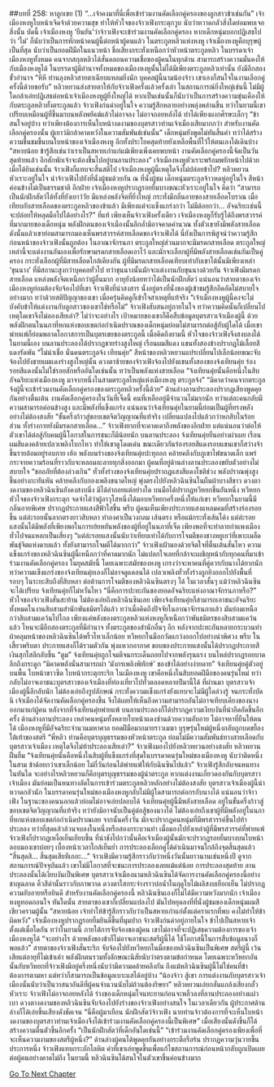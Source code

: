##บทที่ 258: หาลูกเขย (1)
“...เจ้าคงมาที่นี่เพื่อเข้าร่วมงานคัดเลือกคู่ครองของลูกสาวข้าเช่นกัน”
เจ้าเมืองหงหูใบหน้าเจิดจ้าด้วยความสุข ทำให้หัวใจของจ้าวเฟิงกระตุกวูบ นับว่าหวาดกลัวสิ่งใดย่อมพบเจอสิ่งนั้น
บัดนี้ เจ้าเมืองหงหู ‘ยืนยัน’ว่าจ้าวเฟิงจะเข้าร่วมงานคัดเลือกคู่ครอง หากเด็กหนุ่มบอกปฏิเสธไปว่า ‘ไม่’ ก็นับว่าเป็นการหักหน้าคนผู้นี้ต่อหน้าผู้คนแล้ว
ในตระกูลหลิวแห่งหงหู เจ้าเมืองหงหูคือบุรุษผู้เป็นที่สุด นับว่าเป็นยอดฝีมือในแนวหน้า ชื่อเสียงกระทั่งเหนือกว่าหัวหน้าตระกูลหลิว
ในบรรดาเจ้าเมืองหงหูทั้งหมด คนจากสกุลหลิวได้สั่นคลอนความเชื่อของผู้คนในทุกด้าน สามารถสร้างความมั่นคงให้กับเมืองหงหูได้ ในบรรดาผู้มีอำนาจทั้งหมดของเมืองหงหูนั้นไม่ได้มีเพียงตระกูลหลิวเท่านั้น ยังมีอีกสองขั้วอำนาจ
“หึหึ ท่านลุงหลิวสายตาเฉียบแหลมยิ่งนัก บุคคลผู้นี้นามน้องจ้าว เขาเองก็สนใจในงานเลือกคู่ครั้งนี้ด้วยขอรับ”
หลิวหยวนส่งสายตาให้กับจ้าวเฟิงครั้งแล้วครั้งเล่า
ในสถานการณ์ยิ่งใหญ่เช่นนี้ ไม่มีผู้ใดกล้าเอ่ยปฏิเสธต่อหน้าเจ้าเมืองหงหูผู้ยิ่งใหญ่ได้ หากเป็นเช่นนั้นก็นับว่าเป็นการสร้างความขุ่นเคืองให้กับตระกูลหลิวทั้งตระกูลแล้ว
จ้าวเฟิงก่นด่าอยู่ในใจ ความรู้สึกหลายอย่างพลุ่งพล่านขึ้น
ทว่าในยามนี้เขาเปรียบเหมือนผู้ที่ขึ้นมาบนหลังพยัคฆ์แล้วไม่อาจลง ไม่อาจถอยหลังได้ ทำได้เพียงผงกศีรษะเล็กๆ “ข้าสนใจอยู่บ้าง ทว่าเพียงต้องการเห็นใบหน้างดงามของบุตรสาวท่านเจ้าเมืองเสียมากกว่า สำหรับงานคัดเลือกคู่ครองนั้น ผู้เยาว์มิกล้าคาดหวังในความสัมพันธ์เช่นนั้น”
เด็กหนุ่มยังพูดไม่ทันสิ้นคำ ทว่าได้สร้างความชื่นชมขึ้นบนใบหน้าของเจ้าเมืองหงหู
อีกทั้งประโยคสุดท้ายยังเหลือพื้นที่ไว้ให้ตนเองได้เดินบ้าง
“สหายน้อย ข้ารู้สึกเช่นว่าเราเป็นสหายเก่าแก่แม้เพียงเพิ่งเคยพบหน้า งานคัดเลือกคู่ครองนี้จัดเป็นวันสุดท้ายแล้ว อีกสักพักเจ้าจะต้องขึ้นไปอยู่บนลานประลอง”
เจ้าเมืองหงหูหัวเราะพร้อมพยักหน้าไปด้วย
เมื่อได้ยินเช่นนั้น จ้าวเฟิงก็แทบจะสิ้นสติไป
เจ้าเมืองหงหูผู้นี้เหตุใดจึงไม่ปล่อยข้าไป?
หลิวหยวนหัวเราะอยู่ในใจ นำจ้าวเฟิงไปยังที่นั่งผู้ชมด้วยกัน
ณ ที่นั่งผู้ชม เด็กหนุ่มตระกูลจ้าวหดหู่อยู่ในใจ สีหน้าค่อนข้างไม่เป็นธรรมชาติ
อีกฝ่าย
เจ้าเมืองหงหูปรากฏรอยยิ้มบางขณะหัวเราะอยู่ในใจ คิดว่า “สามารถเป็นนักฝึกสัตว์ได้ทั้งที่ยังเยาว์วัย มีแหล่งพลังจิตที่ยิ่งใหญ่ กระทั่งมีกลิ่นอายของสายเลือดโบราณ เมื่อเทียบกับสายเลือดของตระกูลหลิวของข้าแล้ว มีเพียงแต่จะแข็งแกร่งกว่า ไม่มีด้อยกว่า... อัจฉริยะเช่นนี้จะปล่อยให้หลุดมือไปได้อย่างไร?”
ที่แท้
เพียงเห็นจ้าวเฟิงครั้งเดียว เจ้าเมืองหงหูก็รับรู้ได้ถึงพรสวรรค์ที่มากมายของเด็กหนุ่ม
พลังฝึกตนของเจ้าเมืองนั้นลึกล้ำมิอาจคาดคำนวณ ทั้งตัวเขายังมีพลังสายเลือด ดังนั้นแล้วเขาย่อมสามารถมองเห็นพรสวรรค์สายเลือดของจ้าวเฟิงได้
นี่ยังเป็นการพิสูจน์ว่าความรู้สึกก่อนหน้าของจ้าวเฟิงนั้นถูกต้อง
ในอาณาจักรนภา ตระกูลใหญ่ส่วนมากจะมีมรดกสายเลือด ตระกูลใหญ่เหล่านี้จะแต่งงานกันเองเพื่อรักษามรดกสายเลือดเอาไว้ และมักจะเลือกผู้ที่มีพลังสายเลือดเช่นกันเป็นคู่ครอง กระทั่งเลือกผู้ที่มีสายเลือดใกล้เคียงกัน
ผู้ที่มีมรดกสายเลือดเทียบเท่ากับเขาได้นั้นมีเพียงเหล่า ‘ขุนนาง’ ที่มีสถานะสูงกว่าบุคคลทั่วไป
ทว่าขุนนางนั้นมักจะแต่งงานกับขุนนางด้วยกัน
จ้าวเฟิงมีมรดกสายเลือด แหล่งพลังจิตเหนือกว่าผู้อื่นมาก อายุยังน้อยทว่าได้เป็นนักฝึกสัตว์ แน่นอนว่าสายตาของเจ้าเมืองหงหูย่อมต้องจับจ้องไปที่เขา
จ้าวเฟิงที่น่าสงสาร นั่งอยู่ตรงที่นั่งของผู้เข้าชมรู้สึกอึดอัดไม่สบายใจอย่างมาก ทว่าด้วยสติปัญญาของเขา เมื่อครุ่นคิดดูก็เข้าใจสาเหตุที่แท้จริง
“เจ้าเมืองหงหูผู้นี้คงจะไม่บังคับข้าให้แต่งงานกับลูกสาวของเขาใช่หรือไม่”
จ้าวเฟิงสับสนอยู่ภายในใจ
ทว่าความคิดนั้นก็เปลี่ยนไป เหตุใดเขาจึงไม่ลองเสียเล่า?
ไม่ว่าจะอย่างไร เป้าหมายของเขาก็คือสืบข้อมูลบุตรสาวเจ้าเมืองผู้นี้
ด้วยพลังฝึกตนในนภาที่หกแห่งขอบเขตก่อกำเนิดปราณของเด็กหนุ่มย่อมไม่สามารถต่อสู้กับผู้ใดได้ เมื่อเขาพ่ายแพ้ก็ย่อมพลาดโอกาสการเป็นบุตรเขยของตระกูลนี้
เมื่อคิดถึงยามนี้ หัวใจของจ้าวเฟิงจึงสงบลงได้
ในยามนี้เอง
บนลานประลองได้ปรากฏชายร่างสูงใหญ่ เรือนผมสีแดง แขนทั้งสองข้างปรากฏไม้เลื้อยสีแดงรัดพัน
“ไม่น่าเชื่อ นั่นคนตระกูลจ้ง เทียนคุ๋ย”
สีหน้าของหลิวหยวนแปรเปลี่ยนไปเล็กน้อยขณะจับจ้องไปยังชายผมแดงร่างสูงใหญ่นั้น
ดวงตาซ้ายของจ้าวเฟิงจ้องไปยังแขนทั้งสองของจ้งเทียนคุ๋ย ร่องรอยสีแดงนั้นไม่ใช่รอยสักหรืออันใดเช่นนั้น ทว่าเป็นพลังแห่งสายเลือด
“จ้งเทียนคุ๋ยนั้นคือหนึ่งในสิบอัจฉริยะแห่งเมืองหงหู มาจากหนึ่งในสามตระกูลใหญ่แห่งเมืองหงหู ตระกูลจ้ง”
“มิคาดว่าคนจากตระกูลจ้งผู้นี้จะเข้าร่วมงานคัดเลือกคู่ครองของตระกูลหลิวครั้งนี้ด้วย”
ด้านล่างลานประลองปรากฏเสียงพูดคุยกันอย่างตื่นเต้น
งานคัดเลือกคู่ครองในวันที่เจ็ดนี้ คนที่เหลืออยู่มีจำนวนไม่มากนัก ทว่าแต่ละคนกลับมีความสามารถค่อนข้างสูง และมีพลังที่แข็งแกร่ง
แน่นอนว่าจ้งเทียนคุ๋ยในยามนี้ย่อมเป็นผู้ที่ทรงพลังอย่างไม่ต้องสงสัย
“ขั้นครึ่งก้าวสู่ขอบเขตจิตวิญญาณที่แท้จริง เปลี่ยนแปลงไปแล้วกว่าหกสิบในร้อยส่วน ทั้งร่างกายยังมีมรดกสายเลือด...”
จ้าวเฟิงยากที่จะคาดเดาถึงพลังของอีกฝ่าย แต่แน่นอนว่าต่อให้ตัวเขาได้ต่อสู้กับคนผู้นี้โอกาสในการชนะก็มีน้อยนัก
บนลานประลอง จ้งเทียนคุ๋ยยืนอย่างผ่าเผย เรือนผมสีแดงคล้ายเปลวเพลิงโบกไหว ทำให้เขาดูโดดเด่น
ขณะเดียวกันร่องรอยสีแดงรอบแขนเขาก็สว่างจ้าขึ้นรายล้อมอยู่รอบกาย
เฮ้อ
พลังบนร่างของจ้งเทียนคุ๋ยปะทุออก คล้ายคลึงกับภูเขาไฟขนาดเล็ก แพร่กระจายความร้อนที่ราวกับจะหลอมละลายทุกสิ่งออกมา ผู้คนที่อยู่ด้านล่างลานประลองขยับตัวอย่างไม่สบายใจ
“ขออภัยที่ต้องล่วงเกิน”
ทั่วทั้งร่างของจ้งเทียนคุ๋ยปรากฏแสงสีแดงโชติช่วง พลังปราณพุ่งสูงขึ้นอย่างกะทันหัน คล้ายคลึงกับกองเพลิงขนาดใหญ่ พุ่งตรงไปยังหลิวฉินซินในผืนผ้าบางสีขาว
ดวงตางดงามของหลิวฉินซินยังคงสงบนิ่ง มิได้ล่าถอยแต่อย่างใด บนมือได้ปรากฏหวีหยกขึ้นอันหนึ่ง
หวีหยก
หัวใจของจ้าวเฟิงกระตุก จดจำได้ว่าผู้อาวุโสหนึ่งได้มอบหวีหยกครึ่งหนึ่งให้แก่เขา
หวีหยกในยามนี้มีกลิ่นอายพิเศษ ปรากฏประกายแสงสีฟ้าใสขึ้น
พรึบ
ผู้คนเห็นเพียงประกายแสงแหลมคมที่สร้างร่องรอยขึ้น แต่ล่ะรอยนั้นลากตรงยาวสิบหลา ทำองศาเป็นวงกลม เส้นตรง หรือแม้กระทั่งเส้นโค้ง
แต่ล่ะรอยแสงนั้นได้มีพลังที่เพียงพอในการเย้ยหยันพลังของผู้ที่อยู่ในนภาที่เจ็ด เพียงพอที่จะทำลายกำแพงเมืองทั่วไปจนแหลกเป็นเสี่ยงๆ
“แต่ล่ะรอยแสงนั้นนับว่าเทียบเท่าได้กับการโจมตีของชางหยูเยว่ที่เพาะเมล็ดพันธุ์จิตแห่งดาบแล้ว ทั้งยังสามารถโจมตีได้มากกว่า”
จ้าวเฟิงเฝ้ามองด้วยจิตใจที่ตื่นเต้นสั่นไหว
ความแข็งแกร่งของหลิวฉินซินผู้นี้เหนือกว่าที่คาดมากนัก ไม่แปลกใจเลยที่กล้าจะเผชิญหน้ากับทุกคนที่มาเข้าร่วมงานคัดเลือกคู่ครอง
ในยุคสมัยนี้ โดยเฉพาะสมัยของหงหู เกรงว่าจะหาคนที่คู่ควรกับนางได้ยากนัก
ทว่าความแข็งแกร่งของจ้งเทียนคุ๋ยเองก็ไม่อาจดูแคลนได้ เปลวเพลิงทั่วทั้งร่างถูกยิงออกไปยังพื้นที่รอบๆ ในระยะสิบถึงยี่สิบหลา ต่อต้านการโจมตีของหลิวฉินซินตรงๆ ได้
ในเวลาสั้นๆ แม้ว่าหลิวฉินซินจะได้เปรียบ จ้งเทียนคุ๋ยก็ไม่หวั่นไหว
“นี่คือการปะทะกันของยอดอัจฉริยะแห่งอาณาจักรนภาหรือ?”
หัวใจของจ้าวเฟิงสั่นสะท้าน
ไม่ต้องเอ่ยถึงหลิวฉินซินเลย เพียงจ้งเทียนคุ๋ยก็สามารถเอาชนะอัจฉริยะทั้งหมดในงานสิบสามสำนักพันธมิตรได้แล้ว
ทว่าเมื่อคิดถึงปัจจัยในอาณาจักรนภาแล้ว มันย่อมเหนือกว่าสิบสามแคว้นไปไกล
เพียงแค่พลังของตระกูลหลิวแห่งหงหูก็เหนือกว่าพันธมิตรของสิบสามแคว้นแล้ว ไหนจะมีอีกสองตระกูลที่มีอำนาจ ทั้งตระกูลของสำนักอื่นๆ อีก
หลังจากปะทะกันหลายกระบวนท่า ผ้าคลุมหน้าของหลิวฉินซินได้พริ้วไหวเล็กน้อย หวีหยกในมือกวัดแกว่งออกไปอย่างน่าพิศวง
พรึบ
ในเสี้ยวพริบตา ประกายแสงก็ได้รวมตัวกัน พุ่งแหวกอากาศ ขอบของประกายแสงนั้นได้ปรากฏประกายสีเงินสุกใสลึกลับขึ้น
“ตูม” จ้งเทียนคุ๋ยถูกโจมตีจนกระเด็นถอยไปจากพลังรุนแรง บนไหล่ปรากฏรอยบาดลึกถึงกระดูก
“มิคาดพลังนั่นสามารถผ่า ‘มังกรเพลิงพิทักษ์’ ของข้าได้อย่างง่ายดาย”
จ้งเทียนคุ๋ยคู้ตัวอยู่บนพื้น ใบหน้าขาวซีด ใบหน้ากระตุกระริก
ในเมืองหงหู เขาคือหนึ่งในสิบยอดฝีมือของคนรุ่นใหม่ ทว่ากลับไม่อาจเอาชนะบุตรสาวของเจ้าเมืองที่ท่องเที่ยวไปทั่วตลอดหลายปีมานี้ได้
ที่ผ่านมา
บุตรสาวเจ้าเมืองผู้นี้ลึกลับนัก ไม่ต้องเอ่ยถึงรูปลักษณ์ กระทั่งความแข็งแกร่งยังแทบจะไม่มีผู้ใดล่วงรู้
จนกระทั่งบัดนิ เจ้าเมืองได้จัดงานคัดเลือกคู่ครองขึ้น จึงได้เผยให้เห็นถึงความสามารถอันไม่อาจเทียบเคียงของนางออกมาแก่ผู้คน
หลังจากที่จ้งเทียนคุ๋ยพ่ายแพ้ บนลานประลองก็ได้ปรากฏความเงียบงันที่น่าอึดอัดขึ้นอีกครั้ง
ด้านล่างลานประลอง เหล่าคนหนุ่มทั้งหลายใบหน้าแดงซ่านด้วยความอับอาย ไม่อาจหาที่ยืนให้ตนได้
เมืองหงหูที่มีอัจฉริยะจำนวนมหาศาล ยอดฝีมือมากมายราวเมฆา บุรุษรุ่นใหม่ผู้หนึ่งกลับถูกบดขยี้ลงใต้เท้าของสตรี
“พี่หลิว ท่านคือบุตรบุญธรรมของหัวหน้าตระกูล ย่อมไม่มีความสัมพันธ์ทางสายเลือดกับบุตรสาวเจ้าเมือง เหตุใดจึงไม่ท้าประลองเสียเล่า?”
จ้าวเฟิงมองไปยังหลิวหยวนอย่างสงสัย
หลิวหยวนฝืนยิ้ม “จ้งเทียนคุ๋ยนั้นคือหนึ่งในสิบผู้ที่แข็งแกร่งที่สุดในบรรดาคนรุ่นใหม่ของเมืองหงหู นับว่าติดหนึ่งในสาม ข้าด้อยกว่าเขาเล็กน้อย ไม่กี่วันก่อนได้พ่ายแพ้ให้กับฉินซินไปแล้ว”
จ้าวเฟิงรู้สึกอับจนหนทางในทันใด
จะอย่างไรหลิวหยวนก็คือบุตรบุญธรรมของผู้นำตระกูล หากแต่งงานเกี่ยวดองกันกับบุตรสาวเจ้าเมือง มันย่อมเป็นหนทางลัดในการเข้าร่วมตระกูลหลิวหลักอย่างไม่ต้องสงสัย
บุตรสาวเจ้าเมืองผู้นี้น่าหวาดกลัวนัก ในบรรดาคนรุ่นใหม่ของเมืองหงหูกลับไม่มีผู้ใดสามารถต่อกรกับนางได้
แน่นอนว่าจ้าวเฟิง ในฐานะของคนนอกแล้วย่อมไม่อาจเอ่ยปลอบได้
จ้งเทียนคุ๋ยผู้นี้มีพลังสายเลือด อยู่ในขั้นครึ่งก้าวสู่ขอบเขตจิตวิญญาณที่แท้จริง ทว่ายังมิอาจนับเป็นคู่ต่อสู้ของนางได้ ไม่ต้องเอ่ยถึงเขาผู้ที่มีพลังอยู่ในนภาที่หกแห่งขอบเขตก่อกำเนิดปราณเลย
จากนั้นครึ่งวัน มักจะปรากฏคนหนุ่มที่มีพรสวรรค์ขึ้นไปท้าประลอง ทว่าที่สุดแล้วล้วนจบลงในหนึ่งหรือสองกระบวนท่า
เมื่อมองไปยังเหล่าผู้ที่มีพรสวรรค์ที่พ่ายแพ้ จ้าวเฟิงก็ปรากฏเหงื่อเย็นเยียบขึ้น
ที่น่าชังไปกว่านั้นคือเจ้าเมืองผู้นั้นมักจะปรากฏรอยยิ้มบางบนใบหน้า ลอบมองเขาบ่อยๆ
เบื้องหน้าเวลาใกล้เย็นย่ำ การประลองเลือกคู่ได้ดำเนินมาจนใกล้ถึงจุดสิ้นสุดแล้ว
“สิ้นสุดสิ... สิ้นสุดเสียทีเถอะ...”
จ้าวเฟิงมีความรู้สึกราวกับว่าหนึ่งวันนั้นยาวนานเช่นหนึ่งปี
ดูจากสถานการณ์ปัจจุบันแล้ว เขาไม่มีโอกาสที่จะชนะการประลองเลยแม้แต่น้อย
การประลองสุดท้าย
ลานประลองนั้นได้เงียบงันเป็นพิเศษ
บุตรสาวเจ้าเมืองนามหลิวฉินซินได้จัดการงานคัดเลือกคู่ครองนี้อย่างชาญฉลาด คิ้วสีดำนั้นราวกับภาพวาด ดวงตาใสกระจ่างราวบ่อน้ำในฤดูใบไม้ผลิสงบเยือกเย็น ไม่ปรากฏความอับอายหรือยินดี
สำหรับงานคัดเลือกคู่ครองนี้ หลิวฉินซินเองก็ไม่ได้มีความหวังมากนัก
เจ้าเมืองหงหูทอดถอนใจ
ทันใดนั้น สายตาของเขาก็เปลี่ยนแปลงไป มันไปหยุดลงที่ที่นั่งผู้ชมของเด็กหนุ่มผมสีเขียวครามผู้นั้น
“สหายน้อย เจ้าทำให้ข้ารู้สึกราวกับว่าเป็นสหายเก่าแก่ตั้งแต่คราแรกที่พบ คงไม่ทำให้ข้าผิดหวัง”
เจ้าเมืองหงหูปรากฏรอยยิ้มยินดีขึ้นที่มุมปาก
จ้าวเฟิงก่นด่าอยู่ภายในใจ ข้าไปเป็นสหายเจ้าตั้งแต่เมื่อใดกัน
ทว่าในยามนี้ ภายใต้การจับจ้องของผู้คน เขาไม่อาจที่จะปฏิเสธความต้องการของเจ้าเมืองหงหูได้
“จะอย่างไร ด้วยพลังของข้าก็ไม่อาจเอาชนะสตรีผู้นี้ได้ ใช้โอกาสนี้ในการสืบข้อมูลนางก็พอแล้ว”
สายตาของจ้าวเฟิงสั่นระริก จับจ้องไปยังหวีหยกในมือของหลิวฉินซินเป็นพิเศษ
สตรีผู้นี้ เว้นเสียแต่อายุที่ไม่เข้าเค้า พลังฝึกตนรวมทั้งลักษณะนิสัยนับว่าตรงตามข้อกำหนด
โดยเฉพาะหวีหยกอันนั้นกับหวีหยกที่จ้าวเฟิงมีอยู่ครึ่งหนึ่งนับว่ามีความคล้ายคลึงกัน ถึงแม้หลิวฉินซินผู้นี้ไม่ใช่คนที่ข้าต้องการตามหา แต่ทว่าก็สามารถเป็นข้อมูลเบาะแสได้อยู่บ้าง
“น้องจ้าว สู้เขา การแต่งงานกับบุตรสาวเจ้าเมืองนั้นนับว่าเป็นวาสนาอันดีที่ผู้คนจำนวนนับไม่ถ้วนต้องริษยา”
หลิวหยวนเอ่ยกลั่นแกล้งเสียงกลั้วหัวเราะ
จ้าวเฟิงไม่อาจถอยหลังได้ ร่างของเด็กหนุ่มโจนทะยานก่อนจะพลิ้วลงที่ลานประลองอย่างแผ่วเบา
ดวงตางดงามของหลิวฉินซินจับจ้องไปยังร่างของจ้าวเฟิงอย่างสนใจ
ในเวลาเดียวกัน ผู้ประกาศด้านล่างก็ได้เอ่ยขึ้นเสียงดังชัดเจน “นี่คือผู้มาเยือน นักฝึกสัตว์จ้าวเฟิง นายท่านจ้าวต้องการที่จะเห็นใบหน้างดงามของบุตรสาวท่านเจ้าเมืองจึงได้เข้าร่วมงานคัดเลือกคู่ครองนี้เป็นพิเศษ”
เมื่อเสียงนั้นดังขึ้นก็ได้สร้างความตื่นตัวขึ้นอีกครั้ง
“เป็นนักฝึกสัตว์ที่เด็กอันใดเช่นนี้”
“เข้าร่วมงานคัดเลือกคู่ครองเพียงเพื่อที่จะเห็นความงามของสตรีผู้หนึ่ง?”
ด้านล่างผู้คนได้พูดคุยกันอย่างกระตือรือร้น ปรากฏความวุ่นวายขึ้นประการหนึ่ง
จ้าวเฟิงแทบกระอักโลหิต คำที่เขาเอ่ยพูดขึ้นเพื่อแก้ไขสถานการณ์ก่อนหน้ากลับถูกเปิดเผยต่อผู้คนอย่างคาดไม่ถึง
ในยามนี้ หลิวฉินซินได้สนใจในตัวเขาขึ้นค่อนข้างมาก


[Go To Next Chapter]( ./38.md)